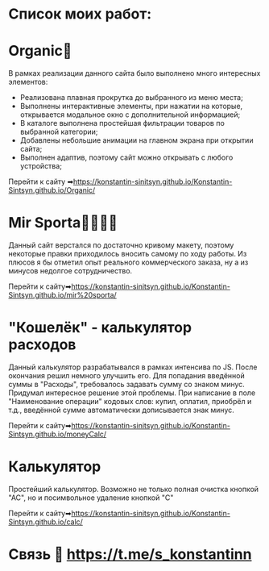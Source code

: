 # Список моих работ:

# Organic🥑
В рамках реализации данного сайта было выполнено много интересных элементов:
 * Реализована плавная прокрутка до выбранного из меню места;
 * Выполнены интерактивные элементы, при нажатии на которые, открывается модальное окно с дополнительной информацией;
 * В каталоге выполнена простейшая фильтрации товаров по выбранной категории;
 * Добавлены небольшие анимации на главном экрана при открытии сайта;
 * Выполнен адаптив, поэтому сайт можно открывать с любого устройства;
 
Перейти к сайту ➡https://konstantin-sinitsyn.github.io/Konstantin-Sintsyn.github.io/Organic/

# Mir Sporta🚴‍♀🏋‍♂
Данный сайт верстался по достаточно кривому макету, поэтому некоторые правки приходилось вносить самому по ходу работы. Из плюсов я бы отметил опыт реального коммерческого заказа, ну а из минусов недолгое сотрудничество.

Перейти к сайту➡https://konstantin-sinitsyn.github.io/Konstantin-Sintsyn.github.io/mir%20sporta/

# "Кошелёк" - калькулятор расходов
Данный калькулятор разрабатывался в рамках интенсива по JS. После окончания решил немного улучшить его. Для попадания введённой суммы в "Расходы", требовалось задавать сумму со знаком минус. Придумал интересное решение этой проблемы. При написание в поле "Наименование операции" кодовых слов: купил, оплатил, приобрёл и т.д., введённой сумме автоматически дописывается знак минус.

Перейти к сайту➡https://konstantin-sinitsyn.github.io/Konstantin-Sintsyn.github.io/moneyCalc/

# Калькулятор
Простейший калькулятор. Возможно не только полная очистка кнопкой "АС", но и посимвольное удаление кнопкой "С"

Перейти к сайту➡https://konstantin-sinitsyn.github.io/Konstantin-Sintsyn.github.io/calc/

# Связь 📲 https://t.me/s_konstantinn






